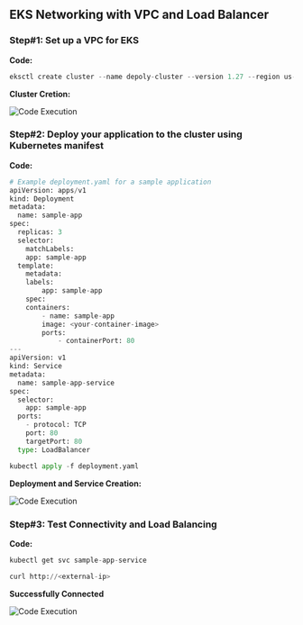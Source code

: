 ## EKS Networking with VPC and Load Balancer

### Step#1: Set up a VPC for EKS

**Code:**

```python
eksctl create cluster --name depoly-cluster --version 1.27 --region us-east-2 --nodegroup-name App-nodes --node-type  t3.micro --nodes 2 --nodes-min 1 --nodes-max 4 --managed
```
**Cluster Cretion:**

![Code Execution](https://i.imgur.com/h7joG5v.png)


### Step#2: Deploy your application to the cluster using Kubernetes manifest

**Code:**

```python
# Example deployment.yaml for a sample application
apiVersion: apps/v1
kind: Deployment
metadata:
  name: sample-app
spec:
  replicas: 3
  selector:
	matchLabels:
  	app: sample-app
  template:
	metadata:
  	labels:
    	app: sample-app
	spec:
  	containers:
    	- name: sample-app
      	image: <your-container-image>
      	ports:
        	- containerPort: 80
---
apiVersion: v1
kind: Service
metadata:
  name: sample-app-service
spec:
  selector:
	app: sample-app
  ports:
	- protocol: TCP
  	port: 80
  	targetPort: 80
  type: LoadBalancer

kubectl apply -f deployment.yaml
```
**Deployment and Service Creation:**

![Code Execution](https://i.imgur.com/VOUQQe4.png)


### Step#3: Test Connectivity and Load Balancing

**Code:**

```python
kubectl get svc sample-app-service

curl http://<external-ip>
```
**Successfully Connected**

![Code Execution](https://i.imgur.com/4aDS0Js.png)



